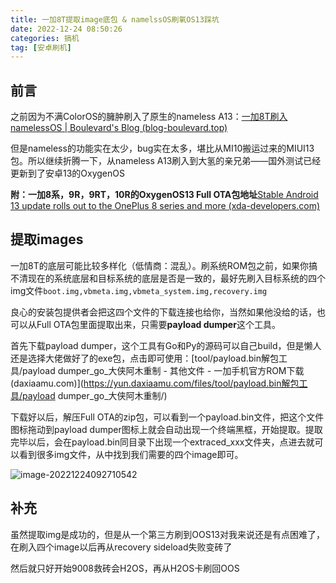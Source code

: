 ```yaml
---
title: 一加8T提取image底包 & namelssOS刷氧OS13踩坑
date: 2022-12-24 08:50:26
categories: 搞机
tag: [安卓刷机]
---
```


## 前言

之前因为不满ColorOS的臃肿刷入了原生的nameless A13：[一加8T刷入namelessOS | Boulevard's Blog (blog-boulevard.top)](https://blog-boulevard.top/2022/12/19/一加8t刷入namelessos/)

但是nameless的功能实在太少，bug实在太多，堪比从MI10搬运过来的MIUI13包。所以继续折腾一下，从nameless A13刷入到大氢的亲兄弟——国外测试已经更新到了安卓13的OxygenOS

**附：一加8系，9R，9RT，10R的OxygenOS13 Full OTA包地址**[Stable Android 13 update rolls out to the OnePlus 8 series and more (xda-developers.com)](https://www.xda-developers.com/oneplus-8-series-9r-9rt-10r-oxygenos-13-stable/)

## 提取images

一加8T的底层可能比较多样化（低情商：混乱）。刷系统ROM包之前，如果你搞不清现在的系统底层和目标系统的底层是否是一致的，最好先刷入目标系统的四个img文件`boot.img,vbmeta.img,vbmeta_system.img,recovery.img`

良心的安装包提供者会把这四个文件的下载连接也给你，当然如果他没给的话，也可以从Full OTA包里面提取出来，只需要**payload dumper**这个工具。

首先下载payload dumper，这个工具有Go和Py的源码可以自己build，但是懒人还是选择大佬做好了的exe包，点击即可使用：[tool/payload.bin解包工具/payload dumper_go_大侠阿木重制 - 其他文件 - 一加手机官方ROM下载 (daxiaamu.com)](https://yun.daxiaamu.com/files/tool/payload.bin解包工具/payload dumper_go_大侠阿木重制/)

下载好以后，解压Full OTA的zip包，可以看到一个payload.bin文件，把这个文件图标拖动到payload dumper图标上就会自动出现一个终端黑框，开始提取。提取完毕以后，会在payload.bin同目录下出现一个extraced_xxx文件夹，点进去就可以看到很多img文件，从中找到我们需要的四个image即可。

![image-20221224092710542](/images/8T/image-20221224092710542.png)

## 补充

虽然提取img是成功的，但是从一个第三方刷到OOS13对我来说还是有点困难了，在刷入四个image以后再从recovery sideload失败变砖了

然后就只好开始9008救砖会H2OS，再从H2OS卡刷回OOS
